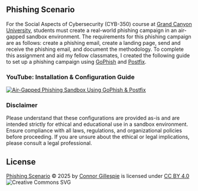 ## Phishing Scenario  
For the Social Aspects of Cybersecurity (CYB-350) course at [Grand Canyon University](https://gcu.edu), students must create a real-world phishing campaign in an air-gapped sandbox environment. The requirements for this phishing campaign are as follows: create a phishing email, create a landing page, send and receive the phishing email, and document the methodology. To complete this assignment and aid my fellow classmates, I created the following guide to set up a phishing campaign using [GoPhish](https://getgophish.com/) and [Postfix](https://www.postfix.org/).

### YouTube: Installation & Configuration Guide
[![Air-Gapped Phishing Sandbox Using GoPhish & Postfix](https://img.youtube.com/vi/iIP8CSu0JOw/0.jpg)](https://www.youtube.com/watch?v=iIP8CSu0JOw)

### Disclaimer  
Please understand that these configurations are provided as-is and are intended strictly for ethical and educational use in a sandbox environment. Ensure compliance with all laws, regulations, and organizational policies before proceeding. If you are unsure about the ethical or legal implications, please consult a legal professional.  

## License
[Phishing Scenario](https://github.com/connorgillespie/Phishing-Scenario) © 2025 by [Connor Gillespie](https://github.com/connorgillespie) is licensed under [CC BY 4.0](https://creativecommons.org/licenses/by/4.0/?ref=chooser-v1)  
![Creative Commons SVG](http://i.creativecommons.org/l/by/4.0/88x31.png)
